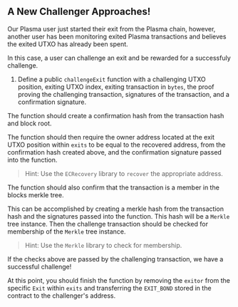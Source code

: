 ## A New Challenger Approaches!

Our Plasma user just started their exit from the Plasma chain, however, another user has been monitoring exited Plasma transactions and believes the exited UTXO has already been spent. 

In this case, a user can challenge an exit and be rewarded for a successfuly challenge.

1. Define a public `challengeExit` function with a challenging UTXO position, exiting UTXO index, exiting transaction in `bytes`, the proof proving the challenging transaction, signatures of the transaction, and a confirmation signature.

The function should create a confirmation hash from the transaction hash and block root.

The function should then require the owner address located at the exit UTXO position within `exits` to be equal to the recovered address, from the confirmation hash created above, and the confirmation signature passed into the function.

> Hint: Use the `ECRecovery` library to `recover` the appropriate address.

The function should also confirm that the transaction is a member in the blocks merkle tree.

This can be accomplished by creating a merkle hash from the transaction hash and the signatures passed into the function. This hash will be a `Merkle` tree instance. Then the challenge transaction should be checked for membership of the `Merkle` tree instance.

> Hint: Use the `Merkle` library to check for membership.

If the checks above are passed by the challenging transaction, we have a successful challenge!

At this point, you should finish the function by removing the `exitor` from the specific `Exit` within `exits` and transferring the `EXIT_BOND` stored in the contract to the challenger's address.